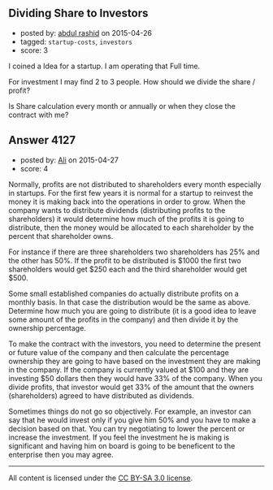 ## Dividing Share to Investors

- posted by: [abdul rashid](https://stackexchange.com/users/6104319/abdul-rashid) on 2015-04-26
- tagged: `startup-costs`, `investors`
- score: 3

<p>I coined a Idea for a startup. I am operating that Full time.</p>

<p>For investment I may find 2 to 3 people. How should we divide the share / profit?</p>

<p>Is Share calculation every month or annually or when they close the contract with me?</p>



## Answer 4127

- posted by: [Ali](https://stackexchange.com/users/2815644/ali) on 2015-04-27
- score: 4

<p>Normally, profits are not distributed to shareholders every month especially in startups. For the first few years it is normal for a startup to reinvest the money it is making back into the operations in order to grow. When the company wants to distribute dividends (distributing profits to the shareholders) it would determine how much of the profits it is going to distribute, then the money would be allocated to each shareholder by the percent that shareholder owns. </p>

<p>For instance if there are three shareholders two shareholders has 25% and the other has 50%. If the profit to be distributed is $1000 the first two shareholders would get $250 each and the third shareholder would get $500. </p>

<p>Some small established companies do actually distribute profits on a monthly basis. In that case the distribution would be the same as above. Determine how much  you are going to distribute (it is a good idea to leave some amount of the profits in the company) and then divide it by the ownership percentage. </p>

<p>To make the contract with the investors, you need to determine the present or future value of the company and then calculate the percentage ownership they are going to have based on the investment they are making in the company. If the company is currently valued at $100 and they are investing $50 dollars then they would have 33% of the company. When you divide profits, that investor would get 33% of the amount that the owners (shareholders) agreed to have distributed as dividends. </p>

<p>Sometimes things do not go so objectively. For example, an investor can say that he would invest only if you give him 50% and you have to make a decision based on that. You can try negotiating to lower the percent or increase the investment. If you feel the investment he is making is significant and having him on board is going to be beneficent to the enterprise then you may agree. </p>




---

All content is licensed under the [CC BY-SA 3.0 license](https://creativecommons.org/licenses/by-sa/3.0/).
